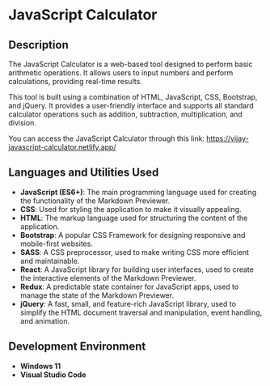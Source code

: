 <h1>JavaScript Calculator</h1>

<h2>Description</h2>

The JavaScript Calculator is a web-based tool designed to perform basic arithmetic operations. It allows users to input numbers and perform calculations, providing real-time results.

This tool is built using a combination of HTML, JavaScript, CSS, Bootstrap, and jQuery. It provides a user-friendly interface and supports all standard calculator operations such as addition, subtraction, multiplication, and division.


You can access the JavaScript Calculator through this link:
https://vijay-javascript-calculator.netlify.app/
<br />

<h2>Languages and Utilities Used</h2>

- <b>JavaScript (ES6+)</b>: The main programming language used for creating the functionality of the Markdown Previewer.
- <b>CSS</b>: Used for styling the application to make it visually appealing.
- <b>HTML</b>: The markup language used for structuring the content of the application.
- <b>Bootstrap</b>: A popular CSS Framework for designing responsive and mobile-first websites.
- <b>SASS</b>: A CSS preprocessor, used to make writing CSS more efficient and maintainable.
- <b>React</b>: A JavaScript library for building user interfaces, used to create the interactive elements of the Markdown Previewer.
- <b>Redux</b>: A predictable state container for JavaScript apps, used to manage the state of the Markdown Previewer.
- <b>jQuery</b>: A fast, small, and feature-rich JavaScript library, used to simplify the HTML document traversal and manipulation, event handling, and animation.

<h2>Development Environment</h2>

- <b>Windows 11</b>
- <b>Visual Studio Code</b>
